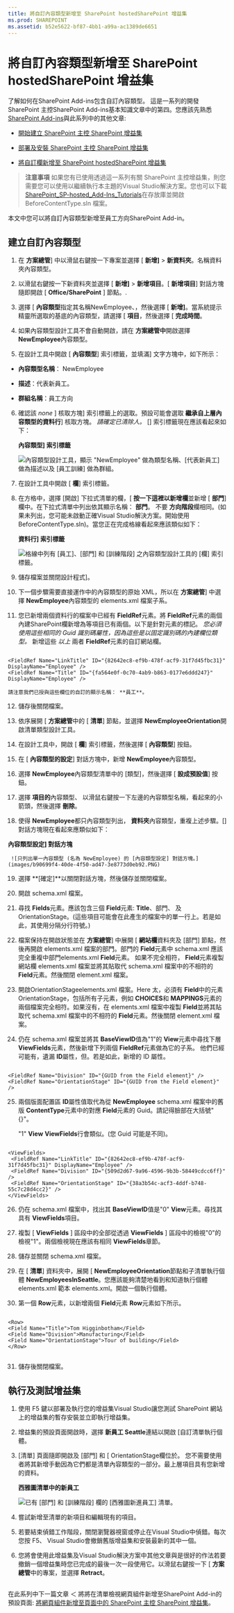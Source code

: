 ```yaml
---
title: 將自訂內容類型新增至 SharePoint hostedSharePoint 增益集
ms.prod: SHAREPOINT
ms.assetid: b52e5622-bf87-4bb1-a99a-ac1389de6651
---
```



# 將自訂內容類型新增至 SharePoint hostedSharePoint 增益集
了解如何在SharePoint Add-ins包含自訂內容類型。
這是一系列的開發 SharePoint 主控SharePoint Add-ins基本知識文章中的第四。您應該先熟悉 [SharePoint Add-ins](sharepoint-add-ins.md)與此系列中的其他文章:
  
    
    


-  [開始建立 SharePoint 主控 SharePoint 增益集](get-started-creating-sharepoint-hosted-sharepoint-add-ins.md)
    
  
-  [部署及安裝 SharePoint 主控 SharePoint 增益集](deploy-and-install-a-sharepoint-hosted-sharepoint-add-in.md)
    
  
-  [將自訂欄新增至 SharePoint hostedSharePoint 增益集](add-custom-columns-to-a-sharepoint-hostedsharepoint-add-in.md)
    
  

> **注意事項**
> 如果您有已使用透過這一系列有關 SharePoint 主控增益集，則您需要您可以使用以繼續執行本主題的Visual Studio解決方案。您也可以下載 [SharePoint_SP-hosted_Add-Ins_Tutorials](https://github.com/OfficeDev/SharePoint_SP-hosted_Add-Ins_Tutorials)在存放庫並開啟 BeforeContentType.sln 檔案。
  
    
    

本文中您可以將自訂內容類型新增至員工方向SharePoint Add-in。
## 建立自訂內容類型


  
    
    

1. 在 **方案總管**] 中以滑鼠右鍵按一下專案並選擇 [ **新增]** > **新資料夾**。名稱資料夾內容類型。
    
  
2. 以滑鼠右鍵按一下新資料夾並選擇 [ **新增]** > **新增項目**。[ **新增項目**] 對話方塊隨即開啟 [ **Office/SharePoint** ] 節點。.
    
  
3. 選擇 [ **內容類型**指定其名稱NewEmployee、，然後選擇 [ **新增]**。當系統提示精靈所選取的基底的內容類型，請選擇 [ **項目**，然後選擇 [ **完成時間**。
    
  
4. 如果內容類型設計工具不會自動開啟，請在 **方案總管中**開啟選擇 **NewEmployee**內容類型。
    
  
5. 在設計工具中開啟 [ **內容類型**] 索引標籤，並填滿] 文字方塊中，如下所示：
    
  - **內容類型名稱**： NewEmployee
    
  
  - **描述**：代表新員工。
    
  
  - **群組名稱**：員工方向
    
  
6. 確認該 *none*  ] 核取方塊] 索引標籤上的選取。預設可能會選取 **繼承自上層內容類型的資料行**] 核取方塊。 *請確定已清除人。*  [] 索引標籤現在應該看起來如下：
    
   **內容類型] 索引標籤**

  

     ![內容類型設計工具，顯示 "NewEmployee" 做為類型名稱、[代表新員工] 做為描述以及 [員工訓練] 做為群組。](images/8a9768f4-315d-45c0-88d7-687dbf84495c.PNG)
  

    
    
  
7. 在設計工具中開啟 [ **欄**] 索引標籤。
    
  
8. 在方格中，選擇 [開啟] 下拉式清單的欄，[ **按一下這裡以新增欄**並新增 [ **部門**] 欄中。在下拉式清單中列出依其顯示名稱： **部門**。 不要 **方向階段**欄相同。(如果未列出，您可能未啟動正確Visual Studio解決方案。開始使用 BeforeContentType.sln)。當您正在完成格線看起來應該類似如下：
    
   **資料行] 索引標籤**

  

     ![格線中列有 [員工]、[部門] 和 [訓練階段] 之內容類型設計工具的 [欄] 索引標籤。](images/835e78b3-a073-45b2-b4ee-3f9be9d88495.PNG)
  

    
    
  
9. 儲存檔案並關閉設計程式]。
    
  
10. 下一個步驟需要直接運作中的內容類型的原始 XML，所以在 **方案總管**] 中選擇 **NewEmployee**內容類型的 elements.xml 檔案子系。
    
  
11. 您已新增兩個資料行的檔案中已經有 **FieldRef**元素。將 **FieldRef**元素的兩個內建SharePoint欄新增為等項目已有兩個。以下是針對元素的標記。 *您必須使用這些相同的 Guid 識別碼屬性，因為這些是以固定識別碼的內建欄位類型。*  新增這些 *以上*  兩者 **FieldRef**元素的自訂網站欄。
    
  ```
  
<FieldRef Name="LinkTitle" ID="{82642ec8-ef9b-478f-acf9-31f7d45fbc31}" DisplayName="Employee" />
<FieldRef Name="Title" ID="{fa564e0f-0c70-4ab9-b863-0177e6ddd247}" DisplayName="Employee" />
  ```


    請注意我們已授與這些欄位的自訂的顯示名稱： **員工**。
    
  
12. 儲存後關閉檔案。
    
  
13. 依序展開 [ **方案總管**中的 [ **清單**] 節點，並選擇 **NewEmployeeOrientation**開啟清單類型設計工具。
    
  
14. 在設計工具中，開啟 [ **欄**] 索引標籤，然後選擇 [ **內容類型**] 按鈕。
    
  
15. 在 [ **內容類型的設定**] 對話方塊中，新增 **NewEmployee**內容類型。
    
  
16. 選擇 **NewEmployee**內容類型清單中的 [類型]，然後選擇 [ **設成預設值**] 按鈕。
    
  
17. 選擇 **項目的**內容類型、 以滑鼠右鍵按一下左邊的內容類型名稱，看起來的小箭頭，然後選擇 **刪除**。
    
  
18. 使得 **NewEmployee**都只內容類型列出， **資料夾**內容類型，重複上述步驟。[] 對話方塊現在看起來應類似如下：
    
   **內容類型設定] 對話方塊**

  

     ![只列出單一內容類型 (名為 NewEmployee) 的 [內容類型設定] 對話方塊。](images/b90699f4-40de-4f50-ad47-3e8773d0eb92.PNG)
  

    
    
  
19. 選擇 **[確定]**以關閉對話方塊，然後儲存並關閉檔案。
    
  
20. 開啟 schema.xml 檔案。
    
  
21. 尋找 **Fields**元素。應該包含三個 **Field**元素: **Title**、部門、 及OrientationStage。(這些項目可能會在此產生的檔案中的單一行上。若是如此，其使用分隔分行符號。)
    
  
22. 檔案保持在開啟狀態並在 **方案總管**] 中展開 [ **網站欄**資料夾及 [部門] 節點，然後再開啟 elements.xml 檔案的部門。部門的 **Field**元素中 schema.xml 應該完全重複中部門elements.xml **Field**元素。 如果不完全相符， **Field**元素複製網站欄 elements.xml 檔案並將其貼取代 schema.xml 檔案中的不相符的 **Field**元素。然後關閉 element.xml 檔案。
    
  
23. 開啟OrientationStageelements.xml 檔案。Here 太，必須有 **Field**中的元素OrientationStage，包括所有子元素，例如 **CHOICES**和 **MAPPINGS**元素的兩個檔案完全相符。如果沒有，在 elements.xml 檔案中複製 **Field**並將其貼取代 schema.xml 檔案中的不相符的 **Field**元素。然後關閉 element.xml 檔案。
    
  
24. 仍在 schema.xml 檔案並將其 **BaseViewID**值為"1"的 **View**元素中尋找下層 **ViewFields**元素，然後新增下列兩個 **FieldRef**元素做為它的子系。 他們已經可能有，遺漏 **ID**屬性，但。若是如此，新增的 ID 屬性。
    
  ```
  
<FieldRef Name="Division" ID="{GUID from the Field element}" />
<FieldRef Name="OrientationStage" ID="{GUID from the Field element}" />

  ```

25. 兩個版面配置區 **ID**屬性值取代為從 **NewEmployee** schema.xml 檔案中的舊版 **ContentType**元素中的對應 **Field**元素的 Guid。請記得臉部在大括號"{}"。
    
    "1" **View** **ViewFields**行會類似。(您 Guid 可能是不同)。
    


  ```
  
<ViewFields>
   <FieldRef Name="LinkTitle" ID="{82642ec8-ef9b-478f-acf9-31f7d45fbc31}" DisplayName="Employee" />
   <FieldRef Name="Division" ID="{509d2d67-9a96-4596-9b3b-58449cdcc6ff}" />
   <FieldRef Name="OrientationStage" ID="{38a3b54c-acf3-4ddf-b748-55c7c28d4cc2}" />        
</ViewFields>
  ```

26. 仍在 schema.xml 檔案中，找出其 **BaseViewID**值是"0" **View**元素。尋找其具有 **ViewFields**項目。
    
  
27. 複製 [ **ViewFields** ] 區段中的全部從透過 **ViewFields** ] 區段中的檢視"0"的檢視"1"。兩個檢視現在應該有相同 **ViewFields**章節。
    
  
28. 儲存並關閉 schema.xml 檔案。
    
  
29. 在 [ **清單**] 資料夾中，展開 [ **NewEmployeeOrientation**節點和子清單執行個體 **NewEmployeesInSeattle**。您應該能夠清楚地看到和知道執行個體 elements.xml 範本 elements.xml。開啟一個執行個體。
    
  
30. 第一個 **Row**元素，以新增兩個 **Field**元素 **Row**元素如下所示。
    
  ```
  
<Row>
  <Field Name="Title">Tom Higginbotham</Field>
  <Field Name="Division">Manufacturing</Field>
  <Field Name="OrientationStage">Tour of building</Field>
</Row>
   
  ```

31. 儲存後關閉檔案。
    
  

## 執行及測試增益集


  
    
    

1. 使用 F5 鍵以部署及執行您的增益集Visual Studio讓您測試 SharePoint 網站上的增益集的暫存安裝並立即執行增益集。
    
  
2. 增益集的預設頁面開啟時，選擇 **新員工 Seattle**連結以開啟 [自訂清單執行個體。
    
  
3. [清單] 頁面隨即開啟及 [部門] 和 [ OrientationStage欄位於。 您不需要使用者將其新增手動因為它們都是清單內容類型的一部分。最上層項目具有您新增的資料。
    
   **西雅圖清單中的新員工**

  

     ![已有 [部門] 和 [訓練階段] 欄的 [西雅圖新進員工] 清單。](images/b654af45-663e-425c-b7c7-b8b5524cb316.PNG)
  

    
    
  
4. 嘗試新增至清單的新項目和編輯現有的項目。
    
  
5. 若要結束偵錯工作階段，關閉瀏覽器視窗或停止在Visual Studio中偵錯。每次您按 F5、 Visual Studio會撤銷舊版增益集和安裝最新的其中一個。
    
  
6. 您將會使用此增益集及Visual Studio解決方案中其他文章與是很好的作法若要撤銷一個增益集時您已完成的最後一次一段使用它。以滑鼠右鍵按一下 [ **方案總管**中的專案，並選擇 **Retract**。
    
  

## 
<a name="Nextsteps"> </a>

在此系列中下一篇文章 ＜ 將將在清單檢視網頁組件新增至SharePoint Add-in的預設頁面:  [將網頁組件新增至頁面中的 SharePoint 主控 SharePoint 增益集](add-a-web-part-to-a-page-in-a-sharepoint-hosted-sharepoint-add-in.md)。
  
    
    

